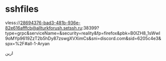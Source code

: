# sshfiles
vless://28694376-bad3-481b-936e-82e616afffcb@allturkforush.setssh.ru:38399?type=grpc&serviceName=&security=reality&fp=firefox&pbk=B0IZH8_1sWwI9oMYp9619ZzT2b5hDy87zswgXVXimCs&sni=discord.com&sid=6205c4e3&spx=%2F#all-1-Aryan

ارین
